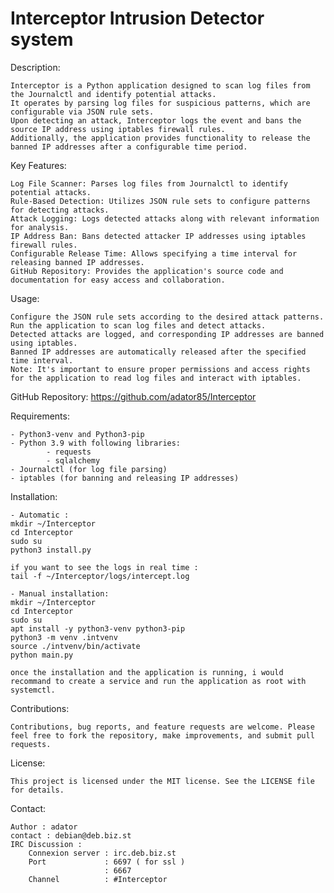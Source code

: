 # Interceptor Intrusion Detector system
Description:

    Interceptor is a Python application designed to scan log files from the Journalctl and identify potential attacks.
    It operates by parsing log files for suspicious patterns, which are configurable via JSON rule sets.
    Upon detecting an attack, Interceptor logs the event and bans the source IP address using iptables firewall rules.
    Additionally, the application provides functionality to release the banned IP addresses after a configurable time period.

Key Features:

    Log File Scanner: Parses log files from Journalctl to identify potential attacks.
    Rule-Based Detection: Utilizes JSON rule sets to configure patterns for detecting attacks.
    Attack Logging: Logs detected attacks along with relevant information for analysis.
    IP Address Ban: Bans detected attacker IP addresses using iptables firewall rules.
    Configurable Release Time: Allows specifying a time interval for releasing banned IP addresses.
    GitHub Repository: Provides the application's source code and documentation for easy access and collaboration.

Usage:

    Configure the JSON rule sets according to the desired attack patterns.
    Run the application to scan log files and detect attacks.
    Detected attacks are logged, and corresponding IP addresses are banned using iptables.
    Banned IP addresses are automatically released after the specified time interval.
    Note: It's important to ensure proper permissions and access rights for the application to read log files and interact with iptables.

GitHub Repository: https://github.com/adator85/Interceptor

Requirements:

    - Python3-venv and Python3-pip
    - Python 3.9 with following libraries:
            - requests
            - sqlalchemy
    - Journalctl (for log file parsing)
    - iptables (for banning and releasing IP addresses)

Installation:

    - Automatic : 
    mkdir ~/Interceptor
    cd Interceptor
    sudo su
    python3 install.py

    if you want to see the logs in real time :
    tail -f ~/Interceptor/logs/intercept.log
    
    - Manual installation:
    mkdir ~/Interceptor
    cd Interceptor
    sudo su
    apt install -y python3-venv python3-pip
    python3 -m venv .intvenv
    source ./intvenv/bin/activate
    python main.py
    
    once the installation and the application is running, i would recommand to create a service and run the application as root with systemctl.

Contributions:

    Contributions, bug reports, and feature requests are welcome. Please feel free to fork the repository, make improvements, and submit pull requests.

License:

    This project is licensed under the MIT license. See the LICENSE file for details.

Contact:

    Author : adator
    contact : debian@deb.biz.st
    IRC Discussion : 
        Connexion server : irc.deb.biz.st
        Port             : 6697 ( for ssl )
                         : 6667
        Channel          : #Interceptor

